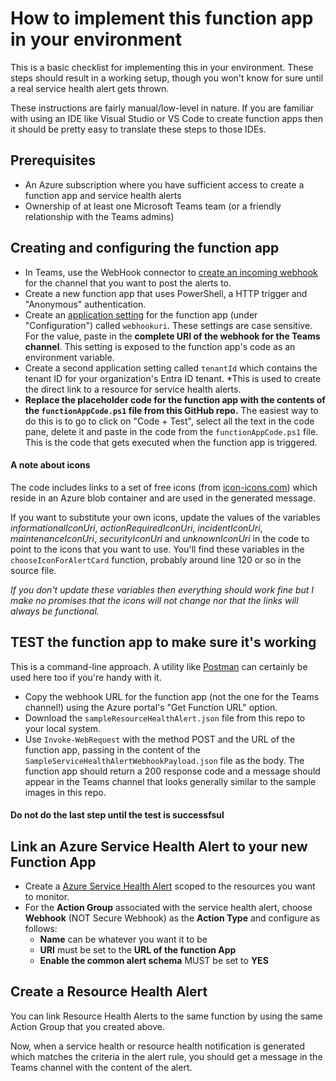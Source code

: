 # How to implement this function app in your environment

This is a basic checklist for implementing this in your environment.  These steps should result in a working setup, though you won't know for sure until a real service health alert gets thrown.

These instructions are fairly manual/low-level in nature.  If you are familiar with using an IDE like Visual Studio or VS Code to create function apps then it should be pretty easy to translate these steps to those IDEs.

## Prerequisites

- An Azure subscription where you have sufficient access to create a function app and service health alerts
- Ownership of at least one Microsoft Teams team (or a friendly relationship with the Teams admins)

## Creating and configuring the function app

- In Teams, use the WebHook connector to [create an incoming webhook](https://docs.microsoft.com/en-us/microsoftteams/platform/webhooks-and-connectors/how-to/add-incoming-webhook?msclkid=36e57ebfc0e111ecabd007f617cbd546)  for the channel that you want to post the alerts to.
- Create a new function app that uses PowerShell, a HTTP trigger and "Anonymous" authentication.
- Create an [application setting](https://docs.microsoft.com/en-us/azure/azure-functions/functions-how-to-use-azure-function-app-settings?msclkid=5c0fd7b1c0e211eca51c3f378885de31&tabs=portal) for the function app (under "Configuration") called `webhookuri`.  These settings are case sensitive.  For the value, paste in the **complete URI of the webhook for the Teams channel**.  This setting is exposed to the function app's code as an environment variable.
- Create a second application setting called `tenantId` which contains the tenant ID for your organization's Entra ID tenant.  *This is used to create the direct link to a resource for service health alerts.
- **Replace the placeholder code for the function app with the contents of the `functionAppCode.ps1` file from this GitHub repo.**  The easiest way to do this is to go to click on "Code + Test", select all the text in the code pane, delete it and paste in the code from the `functionAppCode.ps1` file.  This is the code that gets executed when the function app is triggered.

#### A note about icons

The code includes links to a set of free icons (from [icon-icons.com](https://icon-icons.com)) which reside in an Azure blob container and are used in the generated message.  

If you want to substitute your own icons, update the values of the variables *informationalIconUri*, *actionRequiredIconUri*, *incidentIconUri*, *maintenanceIconUri*, *securityIconUri* and *unknownIconUri* in the code to point to the icons that you want to use.  You'll find these variables in the `chooseIconForAlertCard` function, probably around line 120 or so in the source file.  

*If you don't update these variables then everything should work fine but I make no promises that the icons will not change nor that the links will always be functional.*

## TEST the function app to make sure it's working

This is a command-line approach. A utility like [Postman](https://www.postman.com/) can certainly be used here too if you're handy with it.

- Copy the webhook URL for the function app (not the one for the Teams channel!) using the Azure portal's "Get Function URL" option.
- Download the `sampleResourceHealthAlert.json` file from this repo to your local system.
- Use `Invoke-WebRequest` with the method POST and the URL of the function app, passing in the content of the `SampleServiceHealthAlertWebhookPayload.json` file as the body.  The function app should return a 200 response code and a message should appear in the Teams channel that looks generally similar to the sample images in this repo.  

#### Do not do the last step until the test is successfsul

## Link an Azure Service Health Alert to your new Function App

- Create a [Azure Service Health Alert](https://docs.microsoft.com/en-us/azure/service-health/alerts-activity-log-service-notifications-portal) scoped to the resources you want to monitor.
- For the **Action Group** associated with the service health alert, choose **Webhook** (NOT Secure Webhook) as the **Action Type** and configure as follows:
    - **Name** can be whatever you want it to be
    - **URI** must be set to the **URL of the function App**
    - **Enable the common alert schema** MUST be set to **YES**

## Create a Resource Health Alert

You can link Resource Health Alerts to the same function by using the same Action Group that you created above.

Now, when a service health or resource health notification is generated which matches the criteria in the alert rule, you should get a message in the Teams channel with the content of the alert.



